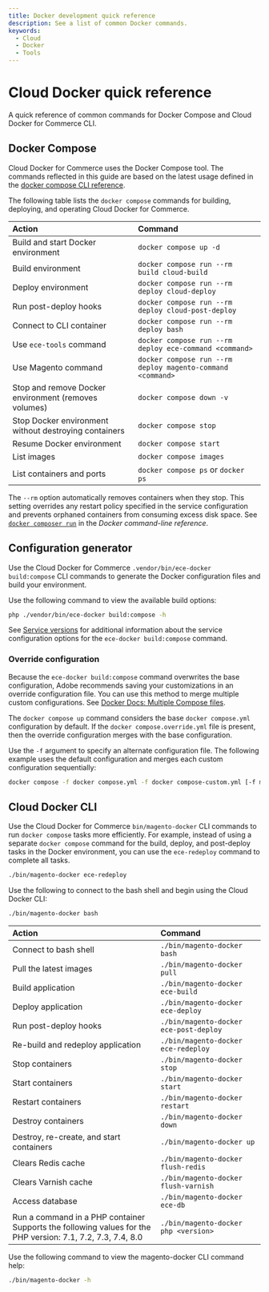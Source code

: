 ```yaml
---
title: Docker development quick reference
description: See a list of common Docker commands.
keywords:
  - Cloud
  - Docker
  - Tools
---
```


# Cloud Docker quick reference

A quick reference of common commands for Docker Compose and Cloud Docker for Commerce CLI.

## Docker Compose

Cloud Docker for Commerce uses the Docker Compose tool. The commands reflected in this guide are based on the latest usage defined in the [docker compose CLI reference](https://docs.docker.com/compose/reference/).

The following table lists the `docker compose` commands for building, deploying, and operating Cloud Docker for Commerce.

| Action                                                | Command                                                    |
| :---------------------------------------------------- | :--------------------------------------------------------- |
| Build and start Docker environment                    | `docker compose up -d`                                     |
| Build environment                                     | `docker compose run --rm build cloud-build`                |
| Deploy environment                                    | `docker compose run --rm deploy cloud-deploy`              |
| Run post-deploy hooks                                 | `docker compose run --rm deploy cloud-post-deploy`         |
| Connect to CLI container                              | `docker compose run --rm deploy bash`                      |
| Use `ece-tools` command                               | `docker compose run --rm deploy ece-command <command>`     |
| Use Magento command                                   | `docker compose run --rm deploy magento-command <command>` |
| Stop and remove Docker environment (removes volumes)  | `docker compose down -v`                                   |
| Stop Docker environment without destroying containers | `docker compose stop`                                      |
| Resume Docker environment                             | `docker compose start`                                     |
| List images                                           | `docker compose images`                                    |
| List containers and ports                             | `docker compose ps` or `docker ps`                         |

<InlineAlert variant="info" slots="text"/>

The `--rm` option automatically removes containers when they stop. This setting overrides any restart policy specified in the service configuration and prevents orphaned containers from consuming excess disk space. See [`docker composer run`](https://docs.docker.com/engine/reference/commandline/compose_run/) in the _Docker command-line reference_.

## Configuration generator

Use the Cloud Docker for Commerce `.vendor/bin/ece-docker build:compose` CLI commands to generate the Docker configuration files and build your environment.

Use the following command to view the available build options:

```bash
php ./vendor/bin/ece-docker build:compose -h
```

<InlineAlert variant="info" slots="text"/>

See [Service versions](../docker/containers/index.md) for additional information about the service configuration options for the `ece-docker build:compose` command.

### Override configuration

Because the `ece-docker build:compose` command overwrites the base configuration, Adobe recommends saving your customizations in an override configuration file. You can use this method to merge multiple custom configurations. See [Docker Docs: Multiple Compose files](https://docs.docker.com/compose/extends/#multiple-compose-files).

The `docker compose up` command considers the base `docker compose.yml` configuration by default. If the `docker compose.override.yml` file is present, then the override configuration merges with the base configuration.

Use the `-f` argument to specify an alternate configuration file. The following example uses the default configuration and merges each custom configuration sequentially:

```bash
docker compose -f docker compose.yml -f docker compose-custom.yml [-f more-custom-docker compose.yml] up
```

## Cloud Docker CLI

Use the Cloud Docker for Commerce `bin/magento-docker` CLI commands to run `docker compose` tasks more efficiently. For example, instead of using a separate `docker compose` command for the build, deploy, and post-deploy tasks in the Docker environment, you can use the `ece-redeploy` command to complete all tasks.

```bash
./bin/magento-docker ece-redeploy
```

Use the following to connect to the bash shell and begin using the Cloud Docker CLI:

```bash
./bin/magento-docker bash
```

| Action                                                                                                         | Command                                |
| :------------------------------------------------------------------------------------------------------------- | :------------------------------------- |
| Connect to bash shell                                                                                          | `./bin/magento-docker bash`            |
| Pull the latest images                                                                                         | `./bin/magento-docker pull`            |
| Build application                                                                                              | `./bin/magento-docker ece-build`       |
| Deploy application                                                                                             | `./bin/magento-docker ece-deploy`      |
| Run post-deploy hooks                                                                                          | `./bin/magento-docker ece-post-deploy` |
| Re-build and redeploy application                                                                              | `./bin/magento-docker ece-redeploy`    |
| Stop containers                                                                                                | `./bin/magento-docker stop`            |
| Start containers                                                                                               | `./bin/magento-docker start`           |
| Restart containers                                                                                             | `./bin/magento-docker restart`         |
| Destroy containers                                                                                             | `./bin/magento-docker down`            |
| Destroy, re-create, and start containers                                                                       | `./bin/magento-docker up`              |
| Clears Redis cache                                                                                             | `./bin/magento-docker flush-redis`     |
| Clears Varnish cache                                                                                           | `./bin/magento-docker flush-varnish`   |
| Access database                                                                                                | `./bin/magento-docker ece-db`          |
| Run a command in a PHP container<br/>Supports the following values for the PHP version: 7.1, 7.2, 7.3, 7.4, 8.0 | `./bin/magento-docker php <version>`   |

<InlineAlert variant="help" slots="text1, text2"/>

Use the following command to view the magento-docker CLI command help:

```bash
./bin/magento-docker -h
```
